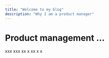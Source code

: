```yaml
---
title: "Welcome to my blog"
description: "Why I am a product manager"
---
```

<H1>Product management ...</H1>
xxx xxx xx x xx x x
